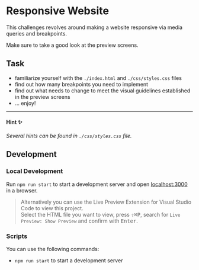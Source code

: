 # Responsive Website

This challenges revolves around making a website responsive via media queries and breakpoints.

Make sure to take a good look at the preview screens.

## Task

- familiarize yourself with the `./index.html` and `./css/styles.css` files
- find out how many breakpoints you need to implement
- find out what needs to change to meet the visual guidelines established in the preview screens
- ... enjoy!

---

#### Hint ✨

_Several hints can be found in `./css/styles.css` file._

## Development

### Local Development

Run `npm run start` to start a development server and open [localhost:3000](http://localhost:3000) in a browser.

> Alternatively you can use the Live Preview Extension for Visual Studio Code to view this project.  
> Select the HTML file you want to view, press <kbd>⇧</kbd><kbd>⌘</kbd><kbd>P</kbd>, search for `Live Preview: Show Preview` and confirm with <kbd>Enter</kbd>.

### Scripts

You can use the following commands:

- `npm run start` to start a development server
